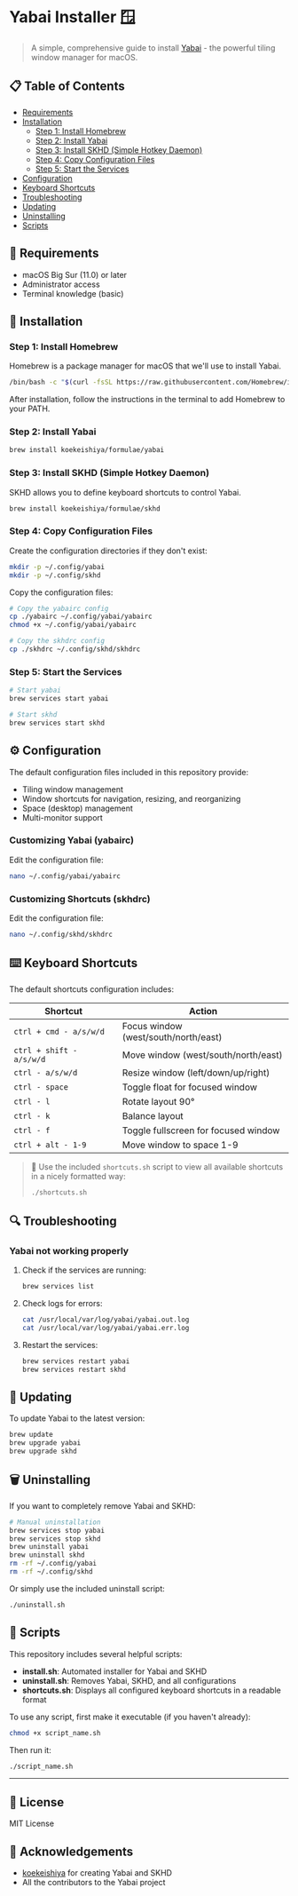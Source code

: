 # Yabai Installer 🪟

> A simple, comprehensive guide to install [Yabai](https://github.com/koekeishiya/yabai) - the powerful tiling window manager for macOS.

## 📋 Table of Contents
- [Requirements](#requirements)
- [Installation](#installation)
  - [Step 1: Install Homebrew](#step-1-install-homebrew)
  - [Step 2: Install Yabai](#step-2-install-yabai)
  - [Step 3: Install SKHD (Simple Hotkey Daemon)](#step-3-install-skhd)
  - [Step 4: Copy Configuration Files](#step-4-copy-configuration-files)
  - [Step 5: Start the Services](#step-5-start-the-services)
- [Configuration](#configuration)
- [Keyboard Shortcuts](#keyboard-shortcuts)
- [Troubleshooting](#troubleshooting)
- [Updating](#updating)
- [Uninstalling](#uninstalling)
- [Scripts](#scripts)

## 🔧 Requirements
- macOS Big Sur (11.0) or later
- Administrator access
- Terminal knowledge (basic)

## 🚀 Installation

### Step 1: Install Homebrew
Homebrew is a package manager for macOS that we'll use to install Yabai.

```bash
/bin/bash -c "$(curl -fsSL https://raw.githubusercontent.com/Homebrew/install/HEAD/install.sh)"
```

After installation, follow the instructions in the terminal to add Homebrew to your PATH.

### Step 2: Install Yabai

```bash
brew install koekeishiya/formulae/yabai
```

### Step 3: Install SKHD (Simple Hotkey Daemon)
SKHD allows you to define keyboard shortcuts to control Yabai.

```bash
brew install koekeishiya/formulae/skhd
```

### Step 4: Copy Configuration Files
Create the configuration directories if they don't exist:

```bash
mkdir -p ~/.config/yabai
mkdir -p ~/.config/skhd
```

Copy the configuration files:

```bash
# Copy the yabairc config
cp ./yabairc ~/.config/yabai/yabairc
chmod +x ~/.config/yabai/yabairc

# Copy the skhdrc config
cp ./skhdrc ~/.config/skhd/skhdrc
```

### Step 5: Start the Services

```bash
# Start yabai
brew services start yabai

# Start skhd
brew services start skhd
```

## ⚙️ Configuration
The default configuration files included in this repository provide:

- Tiling window management
- Window shortcuts for navigation, resizing, and reorganizing
- Space (desktop) management
- Multi-monitor support

### Customizing Yabai (yabairc)
Edit the configuration file:
```bash
nano ~/.config/yabai/yabairc
```

### Customizing Shortcuts (skhdrc)
Edit the configuration file:
```bash
nano ~/.config/skhd/skhdrc
```

## ⌨️ Keyboard Shortcuts
The default shortcuts configuration includes:

| Shortcut | Action |
|----------|--------|
| `ctrl + cmd - a/s/w/d` | Focus window (west/south/north/east) |
| `ctrl + shift - a/s/w/d` | Move window (west/south/north/east) |
| `ctrl - a/s/w/d` | Resize window (left/down/up/right) |
| `ctrl - space` | Toggle float for focused window |
| `ctrl - l` | Rotate layout 90° |
| `ctrl - k` | Balance layout |
| `ctrl - f` | Toggle fullscreen for focused window |
| `ctrl + alt - 1-9` | Move window to space 1-9 |

> 📝 Use the included `shortcuts.sh` script to view all available shortcuts in a nicely formatted way:
> ```bash
> ./shortcuts.sh
> ```

## 🔍 Troubleshooting

### Yabai not working properly
1. Check if the services are running:
   ```bash
   brew services list
   ```

2. Check logs for errors:
   ```bash
   cat /usr/local/var/log/yabai/yabai.out.log
   cat /usr/local/var/log/yabai/yabai.err.log
   ```

3. Restart the services:
   ```bash
   brew services restart yabai
   brew services restart skhd
   ```

## 🔄 Updating

To update Yabai to the latest version:

```bash
brew update
brew upgrade yabai
brew upgrade skhd
```

## 🗑️ Uninstalling

If you want to completely remove Yabai and SKHD:

```bash
# Manual uninstallation
brew services stop yabai
brew services stop skhd
brew uninstall yabai
brew uninstall skhd
rm -rf ~/.config/yabai
rm -rf ~/.config/skhd
```

Or simply use the included uninstall script:

```bash
./uninstall.sh
```

## 📜 Scripts

This repository includes several helpful scripts:

- **install.sh**: Automated installer for Yabai and SKHD
- **uninstall.sh**: Removes Yabai, SKHD, and all configurations
- **shortcuts.sh**: Displays all configured keyboard shortcuts in a readable format

To use any script, first make it executable (if you haven't already):

```bash
chmod +x script_name.sh
```

Then run it:

```bash
./script_name.sh
```

---

## 📝 License
MIT License

## 🙏 Acknowledgements
- [koekeishiya](https://github.com/koekeishiya) for creating Yabai and SKHD
- All the contributors to the Yabai project 
